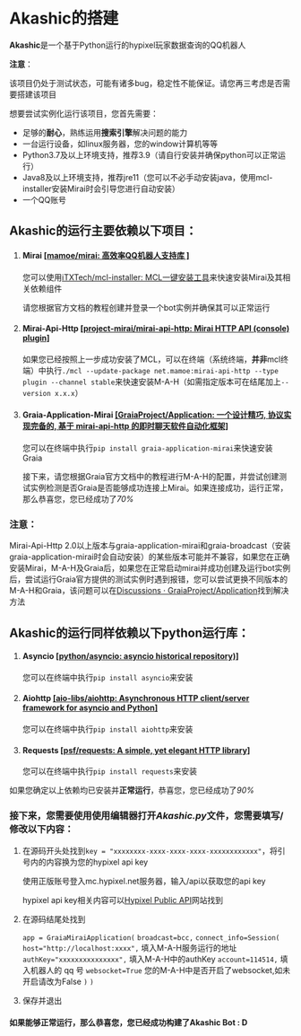 # Akashic的搭建

**Akashic**是一个基于Python运行的hypixel玩家数据查询的QQ机器人



**注意**：

该项目仍处于测试状态，可能有诸多bug，稳定性不能保证。请您再三考虑是否需要搭建该项目



想要尝试实例化运行该项目，您首先需要：

- 足够的**耐心**，熟练运用**搜索引擎**解决问题的能力
- 一台运行设备，如linux服务器，您的window计算机等等
- Python3.7及以上环境支持，推荐3.9（请自行安装并确保python可以正常运行）
- Java8及以上环境支持，推荐jre11（您可以不必手动安装java，使用mcl-installer安装Mirai时会引导您进行自动安装）
- 一个QQ账号



## Akashic的运行主要依赖以下项目：

1. #### Mirai [[mamoe/mirai: 高效率QQ机器人支持库 ]](https://github.com/mamoe/mirai)

   您可以使用[iTXTech/mcl-installer: MCL一键安装工具](https://github.com/iTXTech/mcl-installer)来快速安装Mirai及其相关依赖组件

   请您根据官方文档的教程创建并登录一个bot实例并确保其可以正常运行

2. #### Mirai-Api-Http [[project-mirai/mirai-api-http: Mirai HTTP API (console) plugin]](https://github.com/project-mirai/mirai-api-http)

   如果您已经按照上一步成功安装了MCL，可以在终端（系统终端，**并非**mcl终端）中执行`./mcl --update-package net.mamoe:mirai-api-http --type plugin --channel stable`来快速安装M-A-H（如需指定版本可在结尾加上`--version x.x.x`）

3. #### Graia-Application-Mirai [[GraiaProject/Application: 一个设计精巧, 协议实现完备的, 基于 mirai-api-http 的即时聊天软件自动化框架]](https://github.com/GraiaProject/Application)

   您可以在终端中执行`pip install graia-application-mirai`来快速安装Graia

   接下来，请您根据Graia官方文档中的教程进行M-A-H的配置，并尝试创建测试实例检测是否Graia是否能够成功连接上Mirai。如果连接成功，运行正常，那么恭喜您，您已经成功了*70%*

### **注意：**

Mirai-Api-Http 2.0以上版本与graia-application-mirai和graia-broadcast（安装graia-application-mirai时会自动安装）的某些版本可能并不兼容，如果您在正确安装Mirai，M-A-H及Graia后，如果您在正常启动mirai并成功创建及运行bot实例后，尝试运行Graia官方提供的测试实例时遇到报错，您可以尝试更换不同版本的M-A-H和Graia，该问题可以在[Discussions · GraiaProject/Application](https://github.com/GraiaProject/Application/discussions)找到解决方法



## Akashic的运行同样依赖以下python运行库：

1. #### Asyncio [[python/asyncio: asyncio historical repository)]](https://github.com/python/asyncio)

   您可以在终端中执行`pip install asyncio`来安装

2. #### Aiohttp [[aio-libs/aiohttp: Asynchronous HTTP client/server framework for asyncio and Python]](https://github.com/aio-libs/aiohttp)

   您可以在终端中执行`pip install aiohttp`来安装

3. #### Requests [[psf/requests: A simple, yet elegant HTTP library]](https://github.com/psf/requests)

   您可以在终端中执行`pip install requests`来安装



如果您确定以上依赖均已安装并**正常运行**，恭喜您，您已经成功了*90%*

### 接下来，您需要使用使用编辑器打开*Akashic.py*文件，您需要填写/修改以下内容：

1. 在源码开头处找到`key = "xxxxxxxx-xxxx-xxxx-xxxx-xxxxxxxxxxxx"`，将引号内的内容换为您的hypixel api key

   使用正版账号登入mc.hypixel.net服务器，输入/api以获取您的api key

   hypixel api key相关内容可以[Hypixel Public API](https://api.hypixel.net/)网站找到

2. 在源码结尾处找到

   `app = GraiaMiraiApplication(`
       `broadcast=bcc,`
       `connect_info=Session(`
           `host="http://localhost:xxxx",`  填入M-A-H服务运行的地址
           `authKey="xxxxxxxxxxxxxxx",`  填入M-A-H中的authKey
           `account=114514,`  填入机器人的 qq 号
           `websocket=True` 您的M-A-H中是否开启了websocket,如未开启请改为False
       `)`
   `)`

3. 保存并退出

#### 如果能够正常运行，那么恭喜您，您已经成功构建了**Akashic Bot** **: D**



